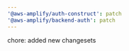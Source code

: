 ```yaml
---
'@aws-amplify/auth-construct': patch
'@aws-amplify/backend-auth': patch
---
```


chore: added new changesets
